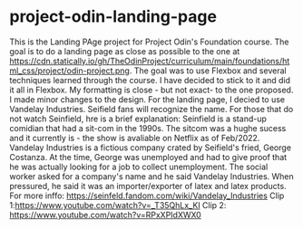 # project-odin-landing-page
This is the Landing PAge project for Project Odin's Foundation course. The goal is to do a landing page as close as possible to the one at https://cdn.statically.io/gh/TheOdinProject/curriculum/main/foundations/html_css/project/odin-project.png.
The goal was to use Flexbox and several techniques learned through the course. I have decided to stick to it and did it all in Flexbox.
My formatting is close - but not exact- to the one proposed.
I made minor changes to the design.
For the landing page, I decied to use Vandelay Industries. Seifield fans will recognize the name. For those that do not watch Seinfield, hre is a brief explanation: Seinfield is a stand-up comidian that had a sit-com in the 1990s. The sitcom was a hughe sucess and it currently is - the show is avaliable on Netflix as of Feb/2022.
Vandelay Industries is a fictious company crated by Seifield's fried, George Costanza. At the time, George was unemployed and had to give proof that he was actually looking for a job to collect unemployment. The social worker asked for a company's name and he said Vandelay Industries. When pressured, he said it was an importer/exporter of latex and latex products.
For more inffo: https://seinfeld.fandom.com/wiki/Vandelay_Industries
Clip 1:https://www.youtube.com/watch?v=_T35QhLx_KI
Clip 2: https://www.youtube.com/watch?v=RPxXPIdXWX0
